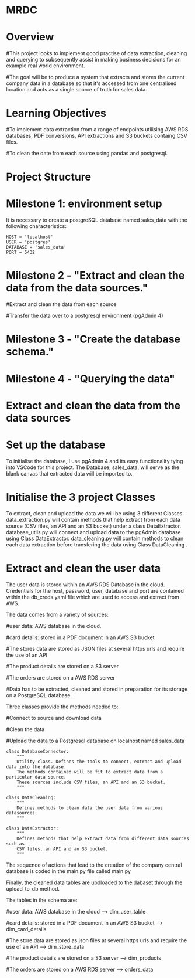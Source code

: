 # MRDC
# Overview
#This project looks to implement good practise of data extraction, cleaning and querying to subsequently assist in making business decisions for an example real world environment.

#The goal will be to produce a system that extracts and stores the current company data in a database so that it's accessed from one centralised location and acts as a single source of truth for sales data. 

# Learning Objectives
#To implement data extraction from a range of endpoints utilising AWS RDS databases, PDF conversions, API extractions and S3 buckets containg CSV files.

#To clean the date from each source using pandas and postgresql.

# Project Structure
# Milestone 1: environment setup
It is necessary to create a postgreSQL database named sales_data with the following characteristics:

``` DATABASE_TYPE = 'postgresql'
HOST = 'localhost'
USER = 'postgres'
DATABASE = 'sales_data'
PORT = 5432
``` 
# Milestone 2 - "Extract and clean the data from the data sources."

#Extract and clean the data from each source

#Transfer the data over to a postgresql environment (pgAdmin 4)

# Milestone 3 - "Create the database schema."

# Milestone 4 - "Querying the data"

 # Extract and clean the data from the data sources

 # Set up the database
To initialise the database, I use pgAdmin 4 and its easy functionality tying into VSCode for this project. The Database, sales_data, will serve as the blank canvas that extracted data will be imported to.
# Initialise the 3 project Classes
To extract, clean and upload the data we will be using 3 different Classes. data_extraction.py will contain methods that help extract from each data source (CSV files, an API and an S3 bucket) under a class DataExtractor. database_utils.py will connect and upload data to the pgAdmin database using Class DataExtractor. data_cleaning.py will contain methods to clean each data extraction before transfering the data using Class DataCleaning .

# Extract and clean the user data
The user data is stored within an AWS RDS Database in the cloud. Credentials for the host, password, user, database and port are contained within the db_creds.yaml file which are used to access and extract from AWS.

The data comes from a variety of sources:

#user data: AWS database in the cloud.

#card details: stored in a PDF document in an AWS S3 bucket

#The stores data are stored as JSON files at several https urls and require the use of an API

#The product details are stored on a S3 server

#The orders are stored on a AWS RDS server

#Data has to be extracted, cleaned and stored in preparation for its storage on a PostgreSQL database.

Three classes provide the methods needed to:

#Connect to source and download data

#Clean the data

#Upload the data to a Postgresql database on localhost named sales_data

```
class DatabaseConnector:
    """
    Utility class. Defines the tools to connect, extract and upload data into the database.
    The methods contained will be fit to extract data from a particular data source.
    These sources include CSV files, an API and an S3 bucket.
    """

class DataCleaning:
    """
    Defines methods to clean data the user data from various datasources.
    """

class DataExtractor:
    """
    Defines methods that help extract data from different data sources such as
    CSV files, an API and an S3 bucket.
    """
```

The sequence of actions that lead to the creation of the company central database is coded in the main.py file called main.py

Finally, the cleaned data tables are updloaded to the dabaset through the upload_to_db method.

The tables in the schema are:

#user data: AWS database in the cloud --> dim_user_table

#card details: stored in a PDF document in an AWS S3 bucket --> dim_card_details

#The store data are stored as json files at several https urls and require the use of an API --> dim_store_data

#The product details are stored on a S3 server --> dim_products

#The orders are stored on a AWS RDS server --> orders_data
